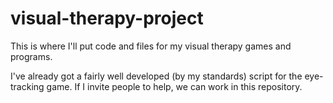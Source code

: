 # visual-therapy-project
This is where I'll put code and files for my visual therapy games and programs.

I've already got a fairly well developed (by my standards) script for the eye-tracking game. If I invite people to help, we can work in
this repository.
